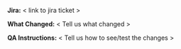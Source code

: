 **Jira:** < link to jira ticket >

**What Changed:**
< Tell us what changed >

**QA Instructions:**
< Tell us how to see/test the changes >